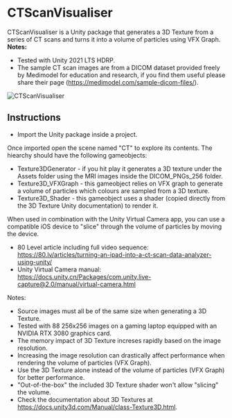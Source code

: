 # CTScanVisualiser
CTScanVisualiser is a Unity package that generates a 3D Texture from a series of CT scans and turns it into a volume of particles using VFX Graph.
**Notes:** 
* Tested with Unity 2021 LTS HDRP.
* The sample CT scan images are from a DICOM dataset provided freely by Medimodel for education and research, if you find them useful please share their page (https://medimodel.com/sample-dicom-files/).

![CTScanVisualiser](https://user-images.githubusercontent.com/1048085/197761936-0833e41e-2d0f-4335-aa3f-a5eed0bdd02f.gif)

## Instructions
* Import the Unity package inside a project.

Once imported open the scene named "CT" to explore its contents. The hiearchy should have the following gameobjects:
* Texture3DGenerator - if you hit play it generates a 3D texture under the Assets folder using the MRI images inside the DICOM_PNGs_256 folder.
* Texture3D_VFXGraph - this gameobject relies on VFX graph to generate a volume of particles which colours are sampled from a 3D texture.
* Texture3D_Shader - this gameobject uses a shader (copied directly from the 3D Texture Unity documentation) to render it.

When used in combination with the Unity Virtual Camera app, you can use a compatible iOS device to "slice" through the volume of particles by moving the device.

* 80 Level article including full video sequence: https://80.lv/articles/turning-an-ipad-into-a-ct-scan-data-analyzer-using-unity/
* Unity Virtual Camera manual: https://docs.unity.cn/Packages/com.unity.live-capture@2.0/manual/virtual-camera.html

Notes:
* Source images must all be of the same size when generating a 3D Texture.
* Tested with 88 256x256 images on a gaming laptop equipped with an NVIDIA RTX 3080 graphics card. 
* The memory impact of 3D Texture increses rapidly based on the image resolution.
* Increasing the image resolution can drastically affect performance when rendering the volume of particles (VFX Graph). 
* Use the 3D Texture alone instead of the volume of particles (VFX Graph) for better performance. 
* "Out-of-the-box" the included 3D Texture shader won't allow "slicing" the volume.
* Check the documentation about 3D Textures at https://docs.unity3d.com/Manual/class-Texture3D.html.
